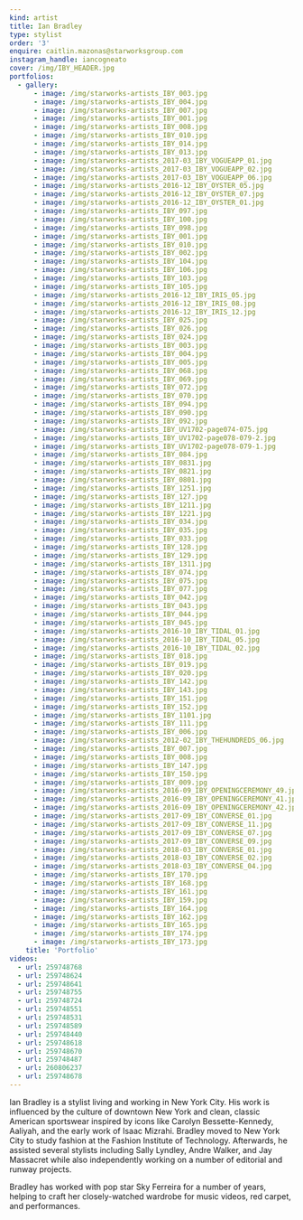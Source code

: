 ```yaml
---
kind: artist
title: Ian Bradley
type: stylist
order: '3'
enquire: caitlin.mazonas@starworksgroup.com
instagram_handle: iancogneato
cover: /img/IBY_HEADER.jpg
portfolios:
  - gallery:
      - image: /img/starworks-artists_IBY_003.jpg
      - image: /img/starworks-artists_IBY_004.jpg
      - image: /img/starworks-artists_IBY_007.jpg
      - image: /img/starworks-artists_IBY_001.jpg
      - image: /img/starworks-artists_IBY_008.jpg
      - image: /img/starworks-artists_IBY_010.jpg
      - image: /img/starworks-artists_IBY_014.jpg
      - image: /img/starworks-artists_IBY_013.jpg
      - image: /img/starworks-artists_2017-03_IBY_VOGUEAPP_01.jpg
      - image: /img/starworks-artists_2017-03_IBY_VOGUEAPP_02.jpg
      - image: /img/starworks-artists_2017-03_IBY_VOGUEAPP_06.jpg
      - image: /img/starworks-artists_2016-12_IBY_OYSTER_05.jpg
      - image: /img/starworks-artists_2016-12_IBY_OYSTER_07.jpg
      - image: /img/starworks-artists_2016-12_IBY_OYSTER_01.jpg
      - image: /img/starworks-artists_IBY_097.jpg
      - image: /img/starworks-artists_IBY_100.jpg
      - image: /img/starworks-artists_IBY_098.jpg
      - image: /img/starworks-artists_IBY_001.jpg
      - image: /img/starworks-artists_IBY_010.jpg
      - image: /img/starworks-artists_IBY_002.jpg
      - image: /img/starworks-artists_IBY_104.jpg
      - image: /img/starworks-artists_IBY_106.jpg
      - image: /img/starworks-artists_IBY_103.jpg
      - image: /img/starworks-artists_IBY_105.jpg
      - image: /img/starworks-artists_2016-12_IBY_IRIS_05.jpg
      - image: /img/starworks-artists_2016-12_IBY_IRIS_08.jpg
      - image: /img/starworks-artists_2016-12_IBY_IRIS_12.jpg
      - image: /img/starworks-artists_IBY_025.jpg
      - image: /img/starworks-artists_IBY_026.jpg
      - image: /img/starworks-artists_IBY_024.jpg
      - image: /img/starworks-artists_IBY_003.jpg
      - image: /img/starworks-artists_IBY_004.jpg
      - image: /img/starworks-artists_IBY_005.jpg
      - image: /img/starworks-artists_IBY_068.jpg
      - image: /img/starworks-artists_IBY_069.jpg
      - image: /img/starworks-artists_IBY_072.jpg
      - image: /img/starworks-artists_IBY_070.jpg
      - image: /img/starworks-artists_IBY_094.jpg
      - image: /img/starworks-artists_IBY_090.jpg
      - image: /img/starworks-artists_IBY_092.jpg
      - image: /img/starworks-artists_IBY_UV1702-page074-075.jpg
      - image: /img/starworks-artists_IBY_UV1702-page078-079-2.jpg
      - image: /img/starworks-artists_IBY_UV1702-page078-079-1.jpg
      - image: /img/starworks-artists_IBY_084.jpg
      - image: /img/starworks-artists_IBY_0831.jpg
      - image: /img/starworks-artists_IBY_0821.jpg
      - image: /img/starworks-artists_IBY_0801.jpg
      - image: /img/starworks-artists_IBY_1251.jpg
      - image: /img/starworks-artists_IBY_127.jpg
      - image: /img/starworks-artists_IBY_1211.jpg
      - image: /img/starworks-artists_IBY_1221.jpg
      - image: /img/starworks-artists_IBY_034.jpg
      - image: /img/starworks-artists_IBY_035.jpg
      - image: /img/starworks-artists_IBY_033.jpg
      - image: /img/starworks-artists_IBY_128.jpg
      - image: /img/starworks-artists_IBY_129.jpg
      - image: /img/starworks-artists_IBY_1311.jpg
      - image: /img/starworks-artists_IBY_074.jpg
      - image: /img/starworks-artists_IBY_075.jpg
      - image: /img/starworks-artists_IBY_077.jpg
      - image: /img/starworks-artists_IBY_042.jpg
      - image: /img/starworks-artists_IBY_043.jpg
      - image: /img/starworks-artists_IBY_044.jpg
      - image: /img/starworks-artists_IBY_045.jpg
      - image: /img/starworks-artists_2016-10_IBY_TIDAL_01.jpg
      - image: /img/starworks-artists_2016-10_IBY_TIDAL_05.jpg
      - image: /img/starworks-artists_2016-10_IBY_TIDAL_02.jpg
      - image: /img/starworks-artists_IBY_018.jpg
      - image: /img/starworks-artists_IBY_019.jpg
      - image: /img/starworks-artists_IBY_020.jpg
      - image: /img/starworks-artists_IBY_142.jpg
      - image: /img/starworks-artists_IBY_143.jpg
      - image: /img/starworks-artists_IBY_151.jpg
      - image: /img/starworks-artists_IBY_152.jpg
      - image: /img/starworks-artists_IBY_1101.jpg
      - image: /img/starworks-artists_IBY_111.jpg
      - image: /img/starworks-artists_IBY_006.jpg
      - image: /img/starworks-artists_2012-02_IBY_THEHUNDREDS_06.jpg
      - image: /img/starworks-artists_IBY_007.jpg
      - image: /img/starworks-artists_IBY_008.jpg
      - image: /img/starworks-artists_IBY_147.jpg
      - image: /img/starworks-artists_IBY_150.jpg
      - image: /img/starworks-artists_IBY_009.jpg
      - image: /img/starworks-artists_2016-09_IBY_OPENINGCEREMONY_49.jpg
      - image: /img/starworks-artists_2016-09_IBY_OPENINGCEREMONY_41.jpg
      - image: /img/starworks-artists_2016-09_IBY_OPENINGCEREMONY_42.jpg
      - image: /img/starworks-artists_2017-09_IBY_CONVERSE_01.jpg
      - image: /img/starworks-artists_2017-09_IBY_CONVERSE_11.jpg
      - image: /img/starworks-artists_2017-09_IBY_CONVERSE_07.jpg
      - image: /img/starworks-artists_2017-09_IBY_CONVERSE_09.jpg
      - image: /img/starworks-artists_2018-03_IBY_CONVERSE_01.jpg
      - image: /img/starworks-artists_2018-03_IBY_CONVERSE_02.jpg
      - image: /img/starworks-artists_2018-03_IBY_CONVERSE_04.jpg
      - image: /img/starworks-artists_IBY_170.jpg
      - image: /img/starworks-artists_IBY_168.jpg
      - image: /img/starworks-artists_IBY_161.jpg
      - image: /img/starworks-artists_IBY_159.jpg
      - image: /img/starworks-artists_IBY_164.jpg
      - image: /img/starworks-artists_IBY_162.jpg
      - image: /img/starworks-artists_IBY_165.jpg
      - image: /img/starworks-artists_IBY_174.jpg
      - image: /img/starworks-artists_IBY_173.jpg
    title: 'Portfolio'
videos:
  - url: 259748768
  - url: 259748624
  - url: 259748641
  - url: 259748755
  - url: 259748724
  - url: 259748551
  - url: 259748531
  - url: 259748589
  - url: 259748440
  - url: 259748618
  - url: 259748670
  - url: 259748487
  - url: 260806237
  - url: 259748678
---
```

Ian Bradley is a stylist living and working in New York City. His work is influenced by the culture of downtown New York and clean, classic American sportswear inspired by icons like Carolyn Bessette-Kennedy, Aaliyah, and the early work of Isaac Mizrahi. Bradley moved to New York City to study fashion at the Fashion Institute of Technology. Afterwards, he assisted several stylists including Sally Lyndley, Andre Walker, and Jay Massacret while also independently working on a number of editorial and runway projects.

Bradley has worked with pop star Sky Ferreira for a number of years, helping to craft her closely-watched wardrobe for music videos, red carpet, and performances.
